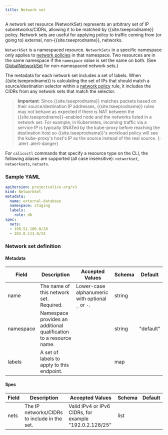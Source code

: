 ```yaml
---
title: Network set
---
```


A network set resource (NetworkSet) represents an arbitrary set of IP subnetworks/CIDRs,
allowing it to be matched by {{site.tseeprodname}} policy.  Network sets are useful for applying policy to traffic
coming from (or going to) external, non-{{site.tseeprodname}}, networks.

`NetworkSet` is a namespaced resource. `NetworkSets` in a specific namespace
only applies to [network policies]({{site.baseurl}}/{{page.version}}/reference/resources/networkpolicy)
in that namespace. Two resources are in the same namespace if the `namespace`
value is set the same on both. (See [GlobalNetworkSet]({{site.baseurl}}/{{page.version}}/reference/resources/globalnetworkset) for non-namespaced network sets.)

The metadata for each network set includes a set of labels.  When {{site.tseeprodname}} is calculating the set of
IPs that should match a source/destination selector within a
[network policy]({{site.baseurl}}/{{page.version}}/reference/resources/networkpolicy) rule, it includes
the CIDRs from any network sets that match the selector.

> **Important**: Since {{site.tseeprodname}} matches packets based on their source/destination IP addresses,
> {{site.tseeprodname}} rules may not behave as expected if there is NAT between the {{site.tseeprodname}}-enabled node and the
> networks listed in a network set.  For example, in Kubernetes, incoming traffic via a service IP is
> typically SNATed by the kube-proxy before reaching the destination host so {{site.tseeprodname}}'s workload
> policy will see the kube-proxy's host's IP as the source instead of the real source.
{: .alert .alert-danger}

For `calicoctl` commands that specify a resource type on the CLI, the following
aliases are supported (all case insensitive): `networkset`, `networksets`, `netsets`.

### Sample YAML

```yaml
apiVersion: projectcalico.org/v3
kind: NetworkSet
metadata:
  name: external-database
  namespace: staging
  labels:
    role: db
spec:
  nets:
  - 198.51.100.0/28
  - 203.0.113.0/24
```

### Network set definition

#### Metadata

| Field     | Description                                                        | Accepted Values                                   | Schema | Default   |
|-----------|--------------------------------------------------------------------|---------------------------------------------------|--------|-----------|
| name      | The name of this network set. Required.                            | Lower-case alphanumeric with optional `_` or `-`. | string |           |
| namespace | Namespace provides an additional qualification to a resource name. |                                                   | string | "default" |
| labels    | A set of labels to apply to this endpoint.                         |                                                   | map    |           |

#### Spec

| Field       | Description                                  | Accepted Values                                         | Schema | Default    |
|-------------|----------------------------------------------|---------------------------------------------------------|--------|------------|
| nets        | The IP networks/CIDRs to include in the set. | Valid IPv4 or IPv6 CIDRs, for example "192.0.2.128/25"  | list   |            |
